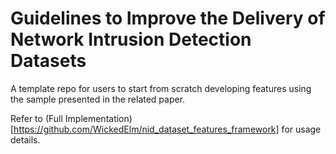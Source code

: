 # Guidelines to Improve the Delivery of Network Intrusion Detection Datasets

A template repo for users to start from scratch developing features using the sample presented in the related paper.

Refer to (Full Implementation) [https://github.com/WickedElm/nid_dataset_features_framework] for usage details.
